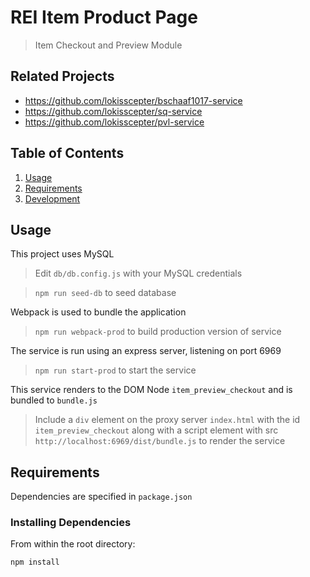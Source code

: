 # REI Item Product Page

> Item Checkout and Preview Module

## Related Projects

  - https://github.com/lokisscepter/bschaaf1017-service
  - https://github.com/lokisscepter/sq-service
  - https://github.com/lokisscepter/pvl-service

## Table of Contents

1. [Usage](#Usage)
1. [Requirements](#requirements)
1. [Development](#development)

## Usage

This project uses MySQL

> Edit `db/db.config.js` with your MySQL credentials

> `npm run seed-db` to seed database

Webpack is used to bundle the application

> `npm run webpack-prod` to build production version of service

The service is run using an express server, listening on port 6969

> `npm run start-prod` to start the service

This service renders to the DOM Node `item_preview_checkout` and is bundled to `bundle.js`

> Include a `div` element on the proxy server `index.html` with the id `item_preview_checkout` along with a script element with src `http://localhost:6969/dist/bundle.js` to render the service

## Requirements

Dependencies are specified in `package.json`

### Installing Dependencies

From within the root directory:

```sh
npm install
```